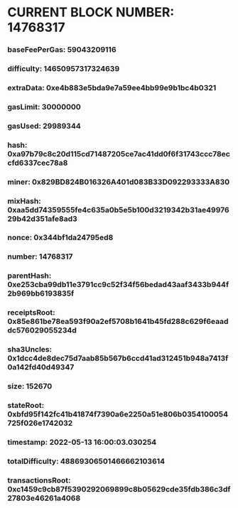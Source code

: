 # CURRENT BLOCK NUMBER: 14768317

### baseFeePerGas: 59043209116
### difficulty: 14650957317324639
### extraData: 0xe4b883e5bda9e7a59ee4bb99e9b1bc4b0321
### gasLimit: 30000000
### gasUsed: 29989344
### hash: 0xa97b79c8c20d115cd71487205ce7ac41dd0f6f31743ccc78eccfd6337cec78a8
### miner: 0x829BD824B016326A401d083B33D092293333A830
### mixHash: 0xaa5dd74359555fe4c635a0b5e5b100d3219342b31ae4997629b42d351afe8ad3
### nonce: 0x344bf1da24795ed8
### number: 14768317
### parentHash: 0xe253cba99db11e3791cc9c52f34f56bedad43aaf3433b944f2b969bb6193835f
### receiptsRoot: 0x85e861be78ea593f90a2ef5708b1641b45fd288c629f6eaaddc576029055234d
### sha3Uncles: 0x1dcc4de8dec75d7aab85b567b6ccd41ad312451b948a7413f0a142fd40d49347
### size: 152670
### stateRoot: 0xbfd95f142fc41b41874f7390a6e2250a51e806b0354100054725f026e1742032
### timestamp: 2022-05-13 16:00:03.030254
### totalDifficulty: 48869306501466662103614
### transactionsRoot: 0xc1459c9cb87f5390292069899c8b05629cde35fdb386c3df27803e46261a4068
